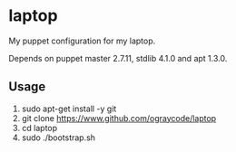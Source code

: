 laptop
======

My puppet configuration for my laptop.

Depends on puppet master 2.7.11, stdlib 4.1.0 and apt 1.3.0.

Usage
-----
1. sudo apt-get install -y git
2. git clone https://www.github.com/ograycode/laptop
3. cd laptop
4. sudo ./bootstrap.sh
